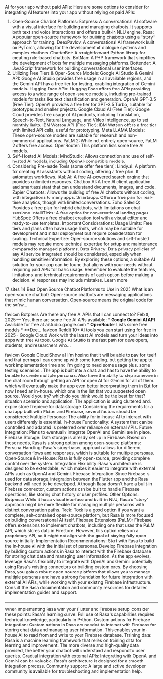 AI for your app without paid APIs:
Here are some options to consider for integrating AI features into your app without relying on paid APIs:
1. Open-Source Chatbot Platforms:
Botpress: A conversational AI software with a visual interface for building and managing chatbots. It supports both text and voice interactions and offers a built-in NLU engine.
Rasa: A popular open-source framework for building chatbots using a "story" approach for training.
DeepPavlov: A conversational AI framework built on PyTorch, allowing for the development of dialogue systems and complex chatbots.
ChatterBot: A straightforward Python library for creating rule-based chatbots.
BotMan: A PHP framework that simplifies the development of bots for multiple messaging platforms.
Bottender: A JavaScript framework for building conversational user interfaces. 
2. Utilizing Free Tiers & Open-Source Models:
Google AI Studio & Gemini API: Google AI Studio provides free usage in all available regions, and the Gemini API has a free tier for testing, enabling integration of Gemini models.
Hugging Face APIs: Hugging Face offers free APIs providing access to a wide range of open-source models, including pre-trained models for tasks like text classification and generation.
OpenAI GPT-3.5 (Free Tier): OpenAI provides a free tier for GPT-3.5 Turbo, suitable for prototypes and smaller projects.
Google Cloud AI (Free Tier): Google Cloud provides free usage of AI products, including Translation, Speech-to-Text, Natural Language, and Video Intelligence, up to set monthly limits.
IBM Watson API (Free Tier): IBM Watson offers a free tier with limited API calls, useful for prototyping.
Meta LLAMA Models: These open-source models are suitable for research and non-commercial applications.
PaLM 2: While not entirely open-source, PaLM 2 offers free access.
OpenRouter: This platform lists some free AI models. 
3. Self-Hosted AI Models:
MindStudio: Allows connection and use of self-hosted AI models, including OpenAI-compatible models. 
4. Considering Pre-made Tools (some offer free tiers):
Lindy.ai: A platform for creating AI assistants without coding, offering a free plan. It automates workflows.
iAsk Ai: A free AI-powered search engine that provides unlimited responses.
Chatbox AI: A free AI client application and smart assistant that can understand documents, images, and code.
Zapier Chatbots: Allows the building of free AI chatbots without coding, with integrations to many apps.
Smartsupp: Offers a free plan for real-time analytics, though with limited conversations.
Zoho SalesIQ: Provides a free plan for hybrid chatbots, with limitations on chat sessions.
IntelliTicks: A free option for conversational landing pages.
HubSpot: Offers a free chatbot creation tool with a visual editor and ready-to-use templates. 
Important Considerations:
Usage Limits: Free tiers and plans often have usage limits, which may be suitable for development and initial deployment but require consideration for scaling.
Technical Expertise: Open-source solutions and self-hosted models may require more technical expertise for setup and maintenance compared to managed platforms.
Data Privacy: Data privacy policies of any AI service integrated should be considered, especially when handling sensitive information. 
By exploring these options, a suitable AI solution for your app can be found that aligns with your needs without requiring paid APIs for basic usage. Remember to evaluate the features, limitations, and technical requirements of each option before making a decision. 
AI responses may include mistakes. Learn more






17 sites
14 Best Open Source Chatbot Platforms to Use in 2025
What is an open-source chatbot? Open-source chatbots are messaging applications that mimic human conversation. Open-source means the original code for the softw...

favicon
Botpress
Are there any free Ai APIs that I can connect to?
Feb 8, 2025 — Yes, there are some free AI APIs available: * **Google Gemini AI API** Available for free at aistudio.google.com * **OpenRouter** Lists some free models * **Dee...
favicon
Reddit
10+ AI tools you can start using for free in 2025 - Google Cloud
Work with the latest AI models and turn your ideas into apps with free AI tools. Google AI Studio is the fast path for developers, students, and researchers who...

favicon
Google Cloud
Show all
I'm hoping that it will be able to pay for itself and that perhaps I can come up with some funding. but getting the app to work implementation time and I'm going to need some usage plus. some testing scenarios.. The app is built into a chat. and has to have the ability to be able to create multiple personas. Also have the ability to step someone in the chat room through getting an API for open AI for Gemini for all of them. which will eventually make the app even better incorporating them in But for now I need an in-house. which one in the list that you suggested open source. Would you try? which do you think would be the best for that? situation scenario and application. The application is using cluttered and. expire store firepiece for data storage.
Considering the requirements for a chat app built with Flutter and Firebase, several factors should be considered:
Multiple Personas: The ability for in-house AI to interact with users differently is essential.
In-house Functionality: A system that can be controlled and adapted is preferred over reliance on external APIs.
Future Integration: Plans to eventually integrate OpenAI and Gemini are in place.
Firebase Storage: Data storage is already set up in Firebase. 
Based on these needs, Rasa is a strong option among open-source platforms: 
Persona Handling: Rasa's story-based approach allows for different conversation flows and responses, which is suitable for multiple personas.
Open-Source & In-House: Rasa is fully open-source, providing complete control over the system.
Integration Flexibility: Rasa's architecture is designed to be extendable, which makes it easier to integrate with external APIs such as OpenAI and Gemini.
Firebase Integration: Since Firebase is used for data storage, integration between the Flutter app and the Rasa backend will need to be developed. Although Rasa doesn't have a built-in Firebase connector, custom actions can be built to handle Firebase operations, like storing chat history or user profiles. 
Other Options:
Botpress: While it has a visual interface and built-in NLU, Rasa's "story" approach might be more flexible for managing multiple personas with distinct conversation paths.
Tock: Tock is a good option if you want a complete, self-contained open-source platform, but Rasa is more focused on building conversational AI itself.
Firebase Extensions (PaLM): Firebase offers extensions to implement chatbots, including one that uses the PaLM API, which stores data in Firestore. However, this option relies on a proprietary API, so it might not align with the goal of staying fully open-source initially. 
Implementation Recommendations:
Start with Rasa to build the in-house AI with the initial set of personas.
Develop Firebase integration by building custom actions in Rasa to interact with the Firebase database for storing chat data and managing user information.
As the app evolves, leverage Rasa's flexibility to integrate with OpenAI and Gemini, potentially using Rasa's existing connectors or building custom ones. 
By choosing Rasa, you gain a robust open-source platform that allows you to manage multiple personas and have a strong foundation for future integration with external AI APIs, while working with your existing Firebase infrastructure. Consult the Rasa documentation and community resources for detailed implementation guides and support. 

###
---
When implementing Rasa with your Flutter and Firebase setup, consider these points:
Rasa's learning curve: Full use of Rasa's capabilities requires technical knowledge, particularly in Python.
Custom actions for Firebase integration: Custom actions in Rasa are needed to interact with Firebase for storing chat data and managing user information. This enables your in-house AI to read from and write to your Firebase database.
Training data: Rasa is a machine learning framework that relies on training data for learning and improvement. The more diverse and high-quality data provided, the better your chatbot will understand and respond to user queries.
Gradual integration with external APIs: Integrating with OpenAI and Gemini can be valuable. Rasa's architecture is designed for a smooth integration process.
Community support: A large and active developer community is available for troubleshooting and implementation help. 